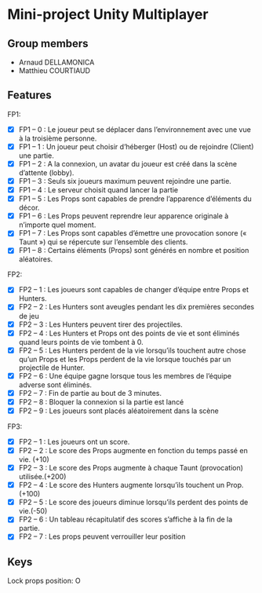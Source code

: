 # Mini-project Unity Multiplayer

## Group members

* Arnaud DELLAMONICA
* Matthieu COURTIAUD

## Features

FP1:
- [x] FP1 – 0 : Le joueur peut se déplacer dans l’environnement avec une vue à la troisième personne.
- [x] FP1 – 1 : Un joueur peut choisir d’héberger (Host) ou de rejoindre (Client) une partie.
- [x] FP1 – 2 : A la connexion, un avatar du joueur est créé dans la scène d’attente (lobby).
- [x] FP1 – 3 : Seuls six joueurs maximum peuvent rejoindre une partie.
- [x] FP1 – 4 : Le serveur choisit quand lancer la partie
- [x] FP1 – 5 : Les Props sont capables de prendre l’apparence d’éléments du décor.
- [x] FP1 – 6 : Les Props peuvent reprendre leur apparence originale à n’importe quel moment.
- [x] FP1 – 7 : Les Props sont capables d’émettre une provocation sonore (« Taunt ») qui se répercute sur l’ensemble des clients.
- [x] FP1 – 8 : Certains éléments (Props) sont générés en nombre et position aléatoires.

FP2:
- [X] FP2 – 1 : Les joueurs sont capables de changer d’équipe entre Props et Hunters.
- [x] FP2 – 2 : Les Hunters sont aveugles pendant les dix premières secondes de jeu
- [X] FP2 – 3 : Les Hunters peuvent tirer des projectiles.
- [X] FP2 – 4 : Les Hunters et Props ont des points de vie et sont éliminés quand leurs points de vie tombent à 0.
- [X] FP2 – 5 : Les Hunters perdent de la vie lorsqu’ils touchent autre chose qu’un Props et les Props perdent de la vie lorsque touchés par un projectile de Hunter.
- [X] FP2 – 6 : Une équipe gagne lorsque tous les membres de l’équipe adverse sont éliminés.
- [x] FP2 – 7 : Fin de partie au bout de 3 minutes.
- [X] FP2 – 8 : Bloquer la connexion si la partie est lancé
- [x] FP2 – 9 : Les joueurs sont placés aléatoirement dans la scène

FP3:
- [X] FP2 – 1 : Les joueurs ont un score.
- [X] FP2 – 2 : Le score des Props augmente en fonction du temps passé en vie. (+10)
- [X] FP2 – 3 : Le score des Props augmente à chaque Taunt (provocation) utilisée.(+200)
- [X] FP2 – 4 : Le score des Hunters augmente lorsqu’ils touchent un Prop.(+100)
- [X] FP2 – 5 : Le score des joueurs diminue lorsqu’ils perdent des points de vie.(-50)
- [X] FP2 – 6 : Un tableau récapitulatif des scores s’affiche à la fin de la partie.
- [X] FP2 – 7 : Les props peuvent verrouiller leur position

## Keys

Lock props position: O